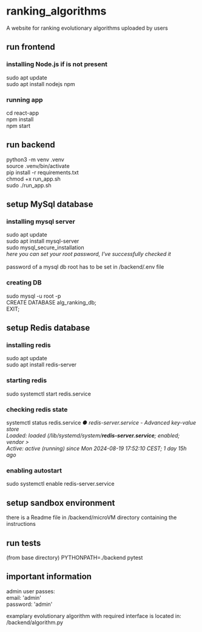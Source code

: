# ranking_algorithms
A website for ranking evolutionary algorithms uploaded by users <br />


## run frontend
### installing Node.js if is not present
sudo apt update <br />
sudo apt install nodejs npm <br />

### running app
cd react-app <br />
npm install <br />
npm start <br />


## run backend
python3 -m venv .venv <br />
source .venv/bin/activate <br />
pip install -r requirements.txt <br />
chmod +x run_app.sh <br />
sudo ./run_app.sh <br />


## setup MySql database
### installing mysql server
sudo apt update <br />
sudo apt install mysql-server <br />
sudo mysql_secure_installation <br />
*here you can set your root password, I've successfully checked it* <br />
<br />
password of a mysql db root has to be set in /backend/.env file

### creating DB
sudo mysql -u root -p <br />
CREATE DATABASE alg_ranking_db; <br />
EXIT; <br />

## setup Redis database
### installing redis
sudo apt update <br />
sudo apt install redis-server <br />

### starting redis
sudo systemctl start redis.service <br />

### checking redis state
systemctl status redis.service
*● redis-server.service - Advanced key-value store* <br />
     *Loaded: loaded (/lib/systemd/system/**redis-server.service**; enabled; vendor >* <br />
     *Active: active (running) since Mon 2024-08-19 17:52:10 CEST; 1 day 15h ago*

### enabling autostart
sudo systemctl enable redis-server.service <br />


## setup sandbox environment
there is a Readme file in /backend/microVM directory containing the instructions

## run tests
(from base directory)
PYTHONPATH=./backend pytest


## important information
admin user passes: <br />
email: 'admin' <br />
password: 'admin' <br />

examplary evolutionary algorithm with required interface is located in: /backend/algorithm.py

